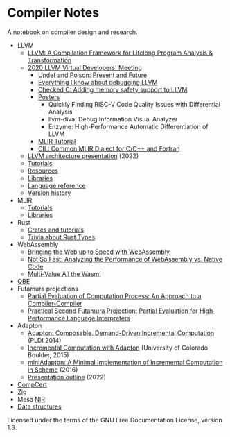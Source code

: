 # Compiler Notes

A notebook on compiler design and research.

- LLVM
  - [LLVM: A Compilation Framework for Lifelong Program Analysis & Transformation](llvm/cgo04_lattner.md)
  - [2020 LLVM Virtual Developers' Meeting](llvm/devmtg_2020-10)
    - [Undef and Poison: Present and Future](llvm/devmtg_2020-10/undef_and_poison.md)
    - [Everything I know about debugging LLVM](llvm/devmtg_2020-10/debugging_llvm.md)
    - [Checked C: Adding memory safety support to LLVM](llvm/devmtg_2020-10/checked_c_memory_safety.md)
    - [Posters](llvm/devmtg_2020-10/posters.md)
      - Quickly Finding RISC-V Code Quality Issues with Differential Analysis
      - llvm-diva: Debug Information Visual Analyzer
      - Enzyme: High-Performance Automatic Differentiation of LLVM
    - [MLIR Tutorial](llvm/devmtg_2020-10/mlir_tutorial.md)
    - [CIL: Common MLIR Dialect for C/C++ and Fortran](llvm/devmtg_2020-10/cil_mlir_dialect.md)
  - [LLVM architecture presentation](llvm/presentation_outline.md) (2022)
  - [Tutorials](llvm/tutorials.md)
  - [Resources](llvm/resources.md)
  - [Libraries](llvm/libraries.md)
  - [Language reference](llvm/langref.md)
  - [Version history](llvm/version_history.md)
- MLIR
  - [Tutorials](mlir/tutorials.md)
  - [Libraries](mlir/libraries.md)
- Rust
  - [Crates and tutorials](rust/rust.md)
  - [Trivia about Rust Types](rust/types_trivia.md)
- WebAssembly
  - [Bringing the Web up to Speed with WebAssembly](webassembly/pldi17_haas.md)
  - [Not So Fast: Analyzing the Performance of WebAssembly vs. Native Code](webassembly/atc19_jangda.md)
  - [Multi-Value All the Wasm!](webassembly/multi_value.md)
- [QBE](qbe.md)
- Futamura projections
  - [Partial Evaluation of Computation Process: An Approach to a Compiler-Compiler](futamura/futamura.md)
  - [Practical Second Futamura Projection: Partial Evaluation for High-Performance Language Interpreters](futamura/graal.md)
- Adapton
  - [Adapton: Composable, Demand-Driven Incremental Computation](adapton/pldi2014.md)
    (PLDI 2014)
  - [Incremental Computation with Adapton](adapton/boulder2015.md)
    (University of Colorado Boulder, 2015)
  - [miniAdapton: A Minimal Implementation of Incremental Computation in Scheme](adapton/miniAdapton.md)
    (2016)
  - [Presentation outline](adapton/presentation_outline.md) (2022)
- [CompCert](compcert.md)
- [Zig](zig.md)
- Mesa [NIR](mesa_nir.md)
- [Data structures](data_structures.md)

Licensed under the terms of the GNU Free Documentation License, version 1.3.
